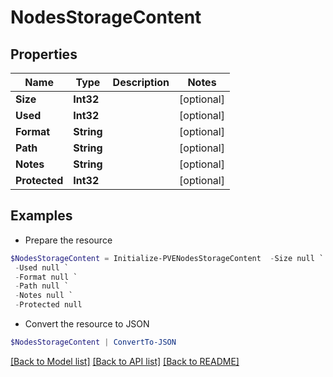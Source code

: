 # NodesStorageContent
## Properties

Name | Type | Description | Notes
------------ | ------------- | ------------- | -------------
**Size** | **Int32** |  | [optional] 
**Used** | **Int32** |  | [optional] 
**Format** | **String** |  | [optional] 
**Path** | **String** |  | [optional] 
**Notes** | **String** |  | [optional] 
**Protected** | **Int32** |  | [optional] 

## Examples

- Prepare the resource
```powershell
$NodesStorageContent = Initialize-PVENodesStorageContent  -Size null `
 -Used null `
 -Format null `
 -Path null `
 -Notes null `
 -Protected null
```

- Convert the resource to JSON
```powershell
$NodesStorageContent | ConvertTo-JSON
```

[[Back to Model list]](../README.md#documentation-for-models) [[Back to API list]](../README.md#documentation-for-api-endpoints) [[Back to README]](../README.md)

